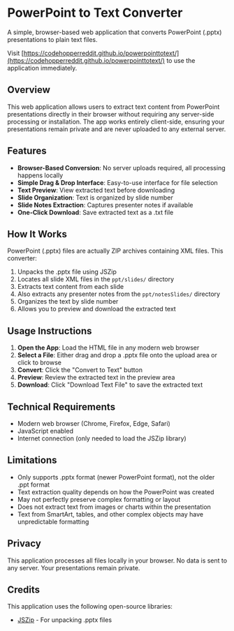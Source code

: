 # PowerPoint to Text Converter

A simple, browser-based web application that converts PowerPoint (.pptx) presentations to plain text files.

Visit [https://codehopperreddit.github.io/powerpointtotext/](https://codehopperreddit.github.io/powerpointtotext/) to use the application immediately.

## Overview

This web application allows users to extract text content from PowerPoint presentations directly in their browser without requiring any server-side processing or installation. The app works entirely client-side, ensuring your presentations remain private and are never uploaded to any external server.

## Features

- **Browser-Based Conversion**: No server uploads required, all processing happens locally
- **Simple Drag & Drop Interface**: Easy-to-use interface for file selection
- **Text Preview**: View extracted text before downloading
- **Slide Organization**: Text is organized by slide number
- **Slide Notes Extraction**: Captures presenter notes if available
- **One-Click Download**: Save extracted text as a .txt file

## How It Works

PowerPoint (.pptx) files are actually ZIP archives containing XML files. This converter:

1. Unpacks the .pptx file using JSZip
2. Locates all slide XML files in the `ppt/slides/` directory
3. Extracts text content from each slide
4. Also extracts any presenter notes from the `ppt/notesSlides/` directory
5. Organizes the text by slide number
6. Allows you to preview and download the extracted text

## Usage Instructions

1. **Open the App**: Load the HTML file in any modern web browser
2. **Select a File**: Either drag and drop a .pptx file onto the upload area or click to browse
3. **Convert**: Click the "Convert to Text" button
4. **Preview**: Review the extracted text in the preview area
5. **Download**: Click "Download Text File" to save the extracted text

## Technical Requirements

- Modern web browser (Chrome, Firefox, Edge, Safari)
- JavaScript enabled
- Internet connection (only needed to load the JSZip library)

## Limitations

- Only supports .pptx format (newer PowerPoint format), not the older .ppt format
- Text extraction quality depends on how the PowerPoint was created
- May not perfectly preserve complex formatting or layout
- Does not extract text from images or charts within the presentation
- Text from SmartArt, tables, and other complex objects may have unpredictable formatting


## Privacy

This application processes all files locally in your browser. No data is sent to any server. Your presentations remain private.


## Credits

This application uses the following open-source libraries:
- [JSZip](https://stuk.github.io/jszip/) - For unpacking .pptx files

